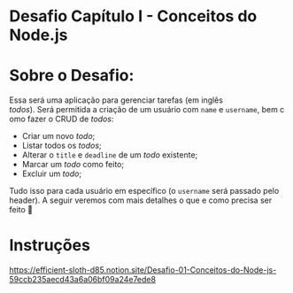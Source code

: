 # Desafio Capítulo I - Conceitos do Node.js

# Sobre o Desafio:
Essa será uma aplicação para gerenciar tarefas (em inglês *todos*). Será permitida a criação de um usuário com `name` e `username`, bem como fazer o CRUD de *todos*:

- Criar um novo *todo*;
- Listar todos os *todos*;
- Alterar o `title` e `deadline` de um *todo* existente;
- Marcar um *todo* como feito;
- Excluir um *todo*;

Tudo isso para cada usuário em específico (o `username` será passado pelo header). A seguir veremos com mais detalhes o que e como precisa ser feito 🚀

# Instruções
https://efficient-sloth-d85.notion.site/Desafio-01-Conceitos-do-Node-js-59ccb235aecd43a6a06bf09a24e7ede8
